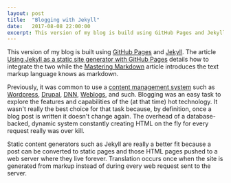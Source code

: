 ```yaml
---
layout: post
title:  "Blogging with Jekyll"
date:   2017-08-08 22:00:00
excerpt: This version of my blog is build using GitHub Pages and Jekyll
---
```

This version of my blog is built using [GitHub Pages](https://pages.github.com/) and [Jekyll](https://jekyllrb.com/). The article [Using Jekyll as a static site generator with GitHub Pages](https://help.github.com/articles/using-jekyll-as-a-static-site-generator-with-github-pages/) details how to integrate the two while the [Mastering Markdown](https://guides.github.com/features/mastering-markdown/) article introduces the text markup language knows as markdown.

Previously, it was common to use a [content management system](https://en.wikipedia.org/wiki/Content_management_system) such as [Wordpress](https://en.wikipedia.org/wiki/WordPress), [Drupal](https://en.wikipedia.org/wiki/Drupal), [DNN](https://en.wikipedia.org/wiki/DotNetNuke), [Weblogs](https://weblogs.asp.net/), and such. Blogging was an easy task to explore the features and capabilities of the (at that time) hot technology. It wasn't really the best choice for that task because, by definition, once a blog post is written it doesn't change again. The overhead of a database-backed, dynamic system constantly creating HTML on the fly for every request really was over kill.

Static content generators such as Jekyll are really a better fit because a post can be converted to static pages and those HTML pages pushed to a web server where they live forever. Translation occurs once when the site is generated from markup instead of during every web request sent to the server.